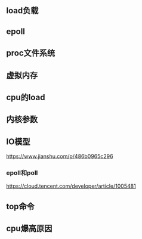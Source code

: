 ## load负载

## epoll

## proc文件系统

## 虚拟内存

## cpu的load

## 内核参数

## IO模型
https://www.jianshu.com/p/486b0965c296

### epoll和poll
https://cloud.tencent.com/developer/article/1005481

## top命令

## cpu爆高原因
